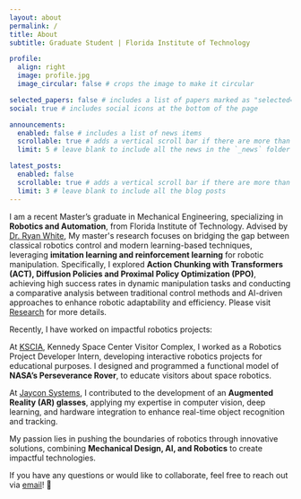 ```yaml
---
layout: about
permalink: /
title: About
subtitle: Graduate Student | Florida Institute of Technology

profile:
  align: right
  image: profile.jpg
  image_circular: false # crops the image to make it circular

selected_papers: false # includes a list of papers marked as "selected={true}"
social: true # includes social icons at the bottom of the page

announcements:
  enabled: false # includes a list of news items
  scrollable: true # adds a vertical scroll bar if there are more than 3 news items
  limit: 5 # leave blank to include all the news in the `_news` folder

latest_posts:
  enabled: false
  scrollable: true # adds a vertical scroll bar if there are more than 3 new posts items
  limit: 3 # leave blank to include all the blog posts
---
```


I am a recent Master’s graduate in Mechanical Engineering, specializing in **Robotics and Automation**, from Florida Institute of Technology. Advised by [Dr. Ryan White](https://www.fit.edu/faculty-profiles/w/white-ryan/), My master's research focuses on bridging the gap between classical robotics control and modern learning-based techniques, leveraging **imitation learning and reinforcement learning** for robotic manipulation. Specifically, I explored **Action Chunking with Transformers (ACT), Diffusion Policies and Proximal Policy Optimization (PPO)**, achieving high success rates in dynamic manipulation tasks and conducting a comparative analysis between traditional control methods and AI-driven approaches to enhance robotic adaptability and efficiency. Please visit [Research](/research/) for more details.

Recently, I have worked on impactful robotics projects:

At [KSCIA](https://www.kscia.com/), Kennedy Space Center Visitor Complex, I worked as a Robotics Project Developer Intern, developing interactive robotics projects for educational purposes. I designed and programmed a functional model of **NASA’s Perseverance Rover**, to educate visitors about space robotics.

At [Jaycon Systems](https://www.jaycon.com/), I contributed to the development of an **Augmented Reality (AR) glasses**, applying my expertise in computer vision, deep learning, and hardware integration to enhance real-time object recognition and tracking.

My passion lies in pushing the boundaries of robotics through innovative solutions, combining **Mechanical Design, AI, and Robotics** to create impactful technologies.

If you have any questions or would like to collaborate, feel free to reach out via [email](mailto:abhismirai10@gmail.com)! 🚀